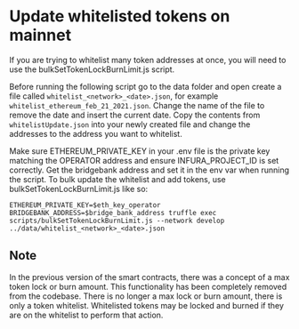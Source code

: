 # Update whitelisted tokens on mainnet

If you are trying to whitelist many token addresses at once, you will need to use the bulkSetTokenLockBurnLimit.js script.

Before running the following script go to the data folder and open create a file called `whitelist_<network>_<date>.json`, for example `whitelist_ethereum_feb_21_2021.json`. Change the name of the file to remove the date and insert the current date. Copy the contents from `whitelistUpdate.json` into your newly created file and change the addresses to the address you want to whitelist.

Make sure ETHEREUM_PRIVATE_KEY in your .env file is the private key matching the OPERATOR address and ensure INFURA_PROJECT_ID is set correctly. Get the bridgebank address and set it in the env var when running the script. To bulk update the whitelist and add tokens, use bulkSetTokenLockBurnLimit.js like so:
```
ETHEREUM_PRIVATE_KEY=$eth_key_operator BRIDGEBANK_ADDRESS=$bridge_bank_address truffle exec scripts/bulkSetTokenLockBurnLimit.js --network develop ../data/whitelist_<network>_<date>.json
```

## Note
In the previous version of the smart contracts, there was a concept of a max token lock or burn amount. This functionality has been completely removed from the codebase. There is no longer a max lock or burn amount, there is only a token whitelist. Whitelisted tokens may be locked and burned if they are on the whitelist to perform that action.